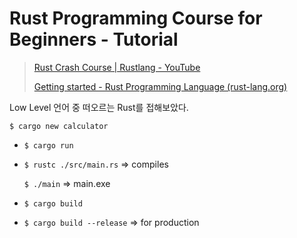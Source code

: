 # Rust Programming Course for Beginners - Tutorial

> [Rust Crash Course | Rustlang - YouTube](https://www.youtube.com/watch?v=zF34dRivLOw&t=708s)
>
> [Getting started - Rust Programming Language (rust-lang.org)](https://www.rust-lang.org/learn/get-started)

Low Level 언어 중 떠오르는 Rust를 접해보았다.



`$ cargo new calculator`

- `$ cargo run`

- `$ rustc ./src/main.rs` => compiles

  `$ ./main` => main.exe

- `$ cargo build`

- `$ cargo build --release` => for production

